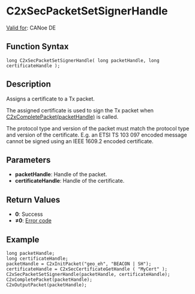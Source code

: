# C2xSecPacketSetSignerHandle

[Valid for](../../../Shared/FeatureAvailability.md): CANoe DE

## Function Syntax

```plaintext
long C2xSecPacketSetSignerHandle( long packetHandle, long certificateHandle );
```

## Description

Assigns a certificate to a Tx packet.

The assigned certificate is used to sign the Tx packet when [C2xCompletePacket(packetHandle)](CAPLfunctionC2xCompletePacket.md) is called.

The protocol type and version of the packet must match the protocol type and version of the certificate. E.g. an ETSI TS 103 097 encoded message cannot be signed using an IEEE 1609.2 encoded certificate.

## Parameters

- **packetHandle**: Handle of the packet.
- **certificateHandle**: Handle of the certificate.

## Return Values

- **0**: Success
- **≠0**: [Error code](../CAPLfunctionsCar2xErrorCodes.md)

## Example

```plaintext
long packetHandle;
long certificateHandle;
packetHandle = C2xInitPacket("geo_eh", "BEACON | SH");
certificateHandle = C2xSecCertificateGetHandle ( "MyCert" );
C2xSecPacketSetSignerHandle(packetHandle, certificateHandle);
C2xCompletePacket(packetHandle);
C2xOutputPacket(packetHandle);
```


